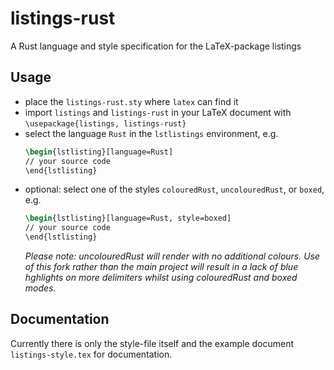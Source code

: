 # listings-rust
A Rust language and style specification for the LaTeX-package listings

## Usage
* place the `listings-rust.sty` where `latex` can find it
* import `listings` and `listings-rust` in your LaTeX document with `\usepackage{listings, listings-rust}`
* select the language `Rust` in the `lstlistings` environment, e.g.
  ```latex
  \begin{lstlisting}[language=Rust]
  // your source code
  \end{lstlisting}
  ```
* optional: select one of the styles `colouredRust`, `uncolouredRust`, or `boxed`, e.g.
  ```latex
  \begin{lstlisting}[language=Rust, style=boxed]
  // your source code
  \end{lstlisting}
  ```
  _Please note: uncolouredRust will render with no additional colours. Use of this fork rather than the main project will result in a lack of blue hghlights on more delimiters whilst using colouredRust and boxed modes._
## Documentation
Currently there is only the style-file itself and the example document `listings-style.tex` for documentation.
